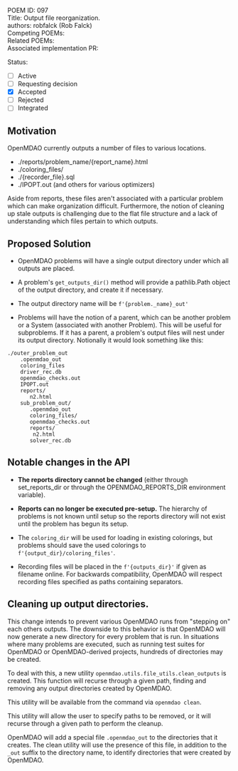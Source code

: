 POEM ID: 097  
Title: Output file reorganization.  
authors: robfalck (Rob Falck)  
Competing POEMs:  
Related POEMs:  
Associated implementation PR:  

Status:

- [ ] Active
- [ ] Requesting decision
- [x] Accepted
- [ ] Rejected
- [ ] Integrated

## Motivation

OpenMDAO currently outputs a number of files to various locations.

- ./reports/problem_name/{report_name}.html
- ./coloring_files/
- ./{recorder_file}.sql
- ./IPOPT.out (and others for various optimizers)

Aside from reports, these files aren't associated with a particular problem which can make organization difficult. Furthermore, the notion of cleaning up stale outputs is challenging due to the flat file structure and a lack of understanding which files pertain to which outputs.

## Proposed Solution

- OpenMDAO problems will have a single output directory under which all outputs are placed.

- A problem's `get_outputs_dir()` method will provide a pathlib.Path object of the output directory, and create it if necessary.

- The output directory name will be `f'{problem._name}_out'`

- Problems will have the notion of a parent, which can be another problem or a System (associated with another Problem). This will be useful for subproblems. If it has a parent, a problem's output files will nest under its output directory. Notionally it would look something like this:

```
./outer_problem_out
    .openmdao_out
    coloring_files
    driver_rec.db
    openmdao_checks.out
    IPOPT.out
    reports/
       n2.html
    sub_problem_out/
       .openmdao_out
       coloring_files/
       openmdao_checks.out
       reports/
        n2.html
       solver_rec.db
```

## Notable changes in the API

- **The reports directory cannot be changed** (either through set_reports_dir or through the OPENMDAO_REPORTS_DIR environment variable).

- **Reports can no longer be executed pre-setup.** The hierarchy of problems is not known until setup so the reports directory will not exist until the problem has begun its setup.

- The `coloring_dir` will be used for loading in existing colorings, but problems should save the used colorings to `f'{output_dir}/coloring_files'`.

- Recording files will be placed in the `f'{outputs_dir}'` if given as filename online. For backwards compatibility, OpenMDAO will respect recording files specified as paths containing separators.

## Cleaning up output directories.

This change intends to prevent various OpenMDAO runs from "stepping on" each others outputs. The downside to this behavior is that OpenMDAO will now generate a new directory for every problem that is run. In situations where many problems are executed, such as running test suites for OpenMDAO or OpenMDAO-derived projects, hundreds of directories may be created.

To deal with this, a new utility `openmdao.utils.file_utils.clean_outputs` is created. This function will recurse through a given path, finding and removing any output directories created by OpenMDAO.

This utility will be available from the command via `openmdao clean`.

This utility will allow the user to specify paths to be removed, or it will recurse through a given path to perform the cleanup.

OpenMDAO will add a special file `.openmdao_out` to the directories that it creates.  The clean utility will use the presence of this file, in addition to the `_out` suffix to the directory name, to identify directories that were created by OpenMDAO.
